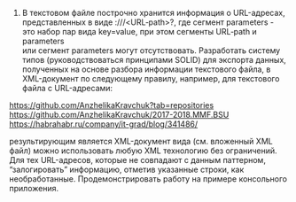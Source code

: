 1. 	В текстовом файле построчно хранится информация о URL-адресах, представленных в виде <scheme>://<host>/<URL‐path>?<parameters>,
где сегмент parameters - это набор пар вида key=value, при этом сегменты URL‐path и parameters  
или сегмент parameters могут отсутствовать. 
Разработать систему типов (руководствоваться принципами SOLID) для экспорта данных, 
полученных на основе разбора информации текстового файла, в XML-документ по следующему правилу, 
например, для текстового файла с URL-адресами:

https://github.com/AnzhelikaKravchuk?tab=repositories 
https://github.com/AnzhelikaKravchuk/2017-2018.MMF.BSU
https://habrahabr.ru/company/it-grad/blog/341486/ 

результирующим является XML-документ вида (см. вложенный XML файл) 
можно использовать любую XML технологию без ограничений.
Для тех URL-адресов, которые не совпадают с данным паттерном, “залогировать” информацию, 
отметив указанные строки, как необработанные. 
Продемонстрировать работу на примере консольного приложения.
